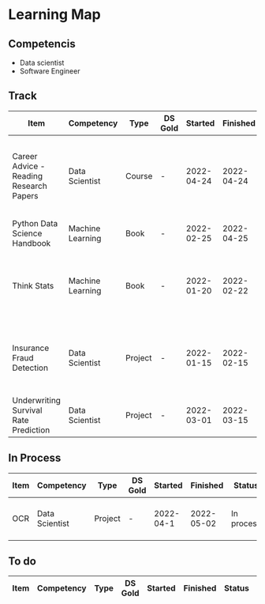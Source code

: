 # Learning Map

## Competencis
* Data scientist
* Software Engineer

## Track
|Item|Competency|Type|DS Gold|Started|Finished|Status|Notes|Links|
|-|-|-|-|-|-|-|-|-|
|Career Advice - Reading Research Papers|Data Scientist|Course|-|2022-04-24|2022-04-24|Done|Excellent advice on career for NG and the most efficient way to read paper|https://www.youtube.com/watch?v=733m6qBH-jI&ab_channel=StanfordOnline|
|Python Data Science Handbook|Machine Learning|Book|-|2022-02-25|2022-04-25|Done|-|-|
|Think Stats|Machine Learning|Book|-|2022-01-20|2022-02-22|Done|Excellent book for EDA and Survival Analysis Part is Helpful|-|
|Insurance Fraud Detection|Data Scientist|Project|-|2022-01-15|2022-02-15|Done|Docker; Flask; Deployment; K-means; SVM; Random Forest;|-|
|Underwriting Survival Rate Prediction|Data Scientist|Project|-|2022-03-01|2022-03-15|Done|KM-Model; COX Model; R;|-|


## In Process

|Item|Competency|Type|DS Gold|Started|Finished|Status|Notes|Links|
|-|-|-|-|-|-|-|-|-|
|OCR|Data Scientist|Project|-|2022-04-1|2022-05-02|In process|Docker; Flask; Python; VGG16;|-|

## To do

|Item|Competency|Type|DS Gold|Started|Finished|Status|Notes|Links|
|-|-|-|-|-|-|-|-|-|
